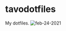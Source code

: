 # tavodotfiles
My dotfiles.
![feb-24-2021](https://2.pik.vn/20212679f8ac-db42-47a0-b0e6-29e8d9388b76.png)
